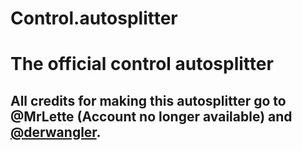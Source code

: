 # Control.autosplitter
# The official control autosplitter
## All credits for making this autosplitter go to @MrLette \(Account no longer available\) and [@derwangler](https://github.com/derwangler).
